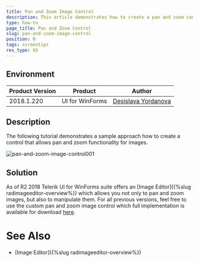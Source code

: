 ```yaml
---
title: Pan and Zoom Image Control
description: This article demonstrates how to create a pan and zoom control
type: how-to
page_title: Pan and Zoom Control
slug: pan-and-zoom-image-control
position: 0
tags: screentips
res_type: kb
---
```


## Environment
 
|Product Version|Product|Author|
|----|----|----|
|2018.1.220|UI for WinForms|[Desislava Yordanova](https://www.telerik.com/blogs/author/desislava-yordanova)|
 

## Description

The following tutorial demonstrates a sample approach how to create a control that allows pan and zoom functionality for images.

![pan-and-zoom-image-control001](images/pan-and-zoom-image-control001.gif) 

## Solution 

As of R2 2018 Telerik UI for WinForms suite offers an [Image Editor]({%slug radimageeditor-overview%}) which allows you not only to pan and zoom images, but also to manipulate them. For all previous versions, feel free to use the custom pan and zoom image control which full implementation is available for download [here](https://github.com/telerik/winforms-sdk/tree/master/Genral_All_Controls/PanAndZoomExample).

# See Also

* [Image Editor]({%slug radimageeditor-overview%}) 





    
   
  
    
 
